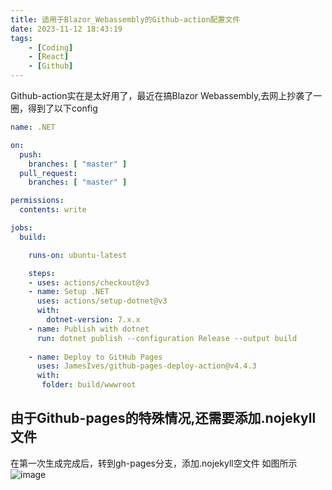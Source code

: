 ```yaml
---
title: 适用于Blazor_Webassembly的Github-action配置文件
date: 2023-11-12 18:43:19
tags:    
    - [Coding]
    - [React]
    - [Github]
---
```

Github-action实在是太好用了，最近在搞Blazor Webassembly,去网上抄袭了一圈，得到了以下config
<!--more-->
```yml
name: .NET

on:
  push:
    branches: [ "master" ]
  pull_request:
    branches: [ "master" ]

permissions:
  contents: write

jobs:
  build:

    runs-on: ubuntu-latest

    steps:
    - uses: actions/checkout@v3
    - name: Setup .NET
      uses: actions/setup-dotnet@v3
      with:
        dotnet-version: 7.x.x
    - name: Publish with dotnet
      run: dotnet publish --configuration Release --output build
      
    - name: Deploy to GitHub Pages
      uses: JamesIves/github-pages-deploy-action@v4.4.3
      with: 
       folder: build/wwwroot
```

## 由于Github-pages的特殊情况,还需要添加.nojekyll文件

在第一次生成完成后，转到gh-pages分支，添加.nojekyll空文件
如图所示
![image](1.png)
